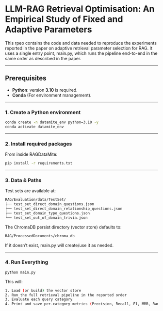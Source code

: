 # LLM-RAG Retrieval Optimisation: An Empirical Study of Fixed and Adaptive Parameters

This rpeo contains the code and data needed to reproduce the experiments reported in the paper on adaptive retrieval parameter selection for RAG.
It uses a single entry point, main.py, which runs the pipeline end-to-end in the same order as described in the paper.

---

## Prerequisites

- **Python**: version **3.10** is required.  
- **Conda** (For environment management). 

---

### 1. Create a Python environment

```bash
conda create -n datamite_env python=3.10 -y
conda activate datamite_env
```
---

### 2. Install required packages

From inside RAGDataMite:
```bash
pip install -r requirements.txt
```
---

### 3. Data & Paths

Test sets are available at:

```bash
RAG/Evaluation/data/TestSet/
├── test_set_direct_domain_questions.json
├── test_set_direct_domain_relationship_questions.json
├── test_set_domain_typo_questions.json
└── test_set_out_of_domain_trivia.json
```

The ChromaDB persist directory (vector store) defaults to:
```bash
RAG/ProcessedDocuments/chroma_db
```

If it doesn’t exist, main.py will create/use it as needed.


---

### 4. Run Everything 
```bash
python main.py
```

This will:
```bash
1. Load (or build) the vector store 
2. Run the full retrieval pipeline in the reported order
3. Evaluate each query category
4. Print and save per-category metrics (Precision, Recall, F1, MRR, RankFirst, AvgSim, OOD FP rate)
```
